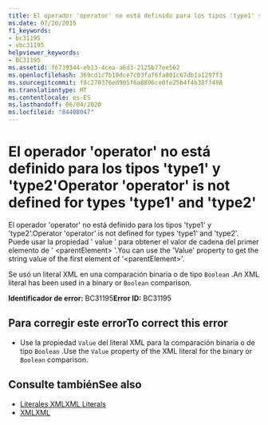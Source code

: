 ```yaml
---
title: El operador 'operator' no está definido para los tipos 'type1' y 'type2'
ms.date: 07/20/2015
f1_keywords:
- bc31195
- vbc31195
helpviewer_keywords:
- BC31195
ms.assetid: f6739344-eb13-4cea-a6d3-2125b77ee562
ms.openlocfilehash: 369cd1c7b10dce7c03faf6fa801c67db1a1297f3
ms.sourcegitcommit: f8c270376ed905f6a8896ce0fe25b4f4b38ff498
ms.translationtype: MT
ms.contentlocale: es-ES
ms.lasthandoff: 06/04/2020
ms.locfileid: "84408047"
---
```

# <a name="operator-operator-is-not-defined-for-types-type1-and-type2"></a><span data-ttu-id="8dbf1-102">El operador 'operator' no está definido para los tipos 'type1' y 'type2'</span><span class="sxs-lookup"><span data-stu-id="8dbf1-102">Operator 'operator' is not defined for types 'type1' and 'type2'</span></span>
<span data-ttu-id="8dbf1-103">El operador 'operator' no está definido para los tipos 'type1' y 'type2'.</span><span class="sxs-lookup"><span data-stu-id="8dbf1-103">Operator 'operator' is not defined for types 'type1' and 'type2'.</span></span> <span data-ttu-id="8dbf1-104">Puede usar la propiedad ' value ' para obtener el valor de cadena del primer elemento de ' \<parentElement> '.</span><span class="sxs-lookup"><span data-stu-id="8dbf1-104">You can use the 'Value' property to get the string value of the first element of '\<parentElement>'.</span></span>  
  
 <span data-ttu-id="8dbf1-105">Se usó un literal XML en una comparación binaria o de tipo `Boolean` .</span><span class="sxs-lookup"><span data-stu-id="8dbf1-105">An XML literal has been used in a binary or `Boolean` comparison.</span></span>  
  
 <span data-ttu-id="8dbf1-106">**Identificador de error:** BC31195</span><span class="sxs-lookup"><span data-stu-id="8dbf1-106">**Error ID:** BC31195</span></span>  
  
## <a name="to-correct-this-error"></a><span data-ttu-id="8dbf1-107">Para corregir este error</span><span class="sxs-lookup"><span data-stu-id="8dbf1-107">To correct this error</span></span>  
  
- <span data-ttu-id="8dbf1-108">Use la propiedad `Value` del literal XML para la comparación binaria o de tipo `Boolean` .</span><span class="sxs-lookup"><span data-stu-id="8dbf1-108">Use the `Value` property of the XML literal for the binary or `Boolean` comparison.</span></span>  
  
## <a name="see-also"></a><span data-ttu-id="8dbf1-109">Consulte también</span><span class="sxs-lookup"><span data-stu-id="8dbf1-109">See also</span></span>

- [<span data-ttu-id="8dbf1-110">Literales XML</span><span class="sxs-lookup"><span data-stu-id="8dbf1-110">XML Literals</span></span>](../language-reference/xml-literals/index.md)
- [<span data-ttu-id="8dbf1-111">XML</span><span class="sxs-lookup"><span data-stu-id="8dbf1-111">XML</span></span>](../programming-guide/language-features/xml/index.md)
